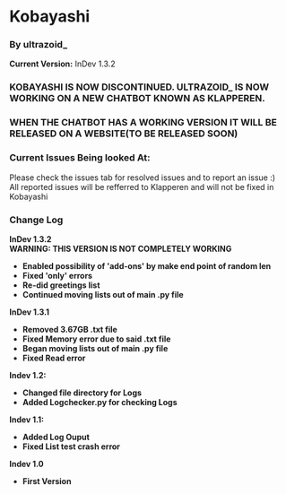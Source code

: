 <h1>Kobayashi</h1>
<h3>By ultrazoid_</h3>
<b>Current Version:</b> InDev 1.3.2<br>
<h3>KOBAYASHI IS NOW DISCONTINUED. ULTRAZOID_ IS NOW WORKING ON A NEW CHATBOT KNOWN AS KLAPPEREN.</h3>
<h3>WHEN THE CHATBOT HAS A WORKING VERSION IT WILL BE RELEASED ON A WEBSITE(TO BE RELEASED SOON)</h3>
<h3>Current Issues Being looked At:</h3>
Please check the issues tab for resolved issues and to report an issue :)<br>
All reported issues will be refferred to Klapperen and will not be fixed in Kobayashi
<h3>Change Log</h3>
<b>InDev 1.3.2</b>
<br><b>WARNING: THIS VERSION IS NOT COMPLETELY WORKING
<ul>
<li>Enabled possibility of 'add-ons' by make end point of random len</li>
<li>Fixed 'only' errors</li>
<li>Re-did greetings list</li>
<li>Continued moving lists out of main .py file</li>
</ul>
<b>InDev 1.3.1</b><br>
<ul>
<li>Removed 3.67GB .txt file</li>
<li>Fixed Memory error due to said .txt file</li>
<li>Began moving lists out of main .py file</li>
<li>Fixed Read error</li>
</ul>
<b>Indev 1.2:</b><br>
<ul>
<li>Changed file directory for Logs</li>
<li>Added Logchecker.py for checking Logs</li>
</ul>
<b>Indev 1.1:</b><br>
<ul>
<li>Added Log Ouput</li>
<li>Fixed List test crash error</li>
</ul>
<b>Indev 1.0</b><br>
<ul>
<li>First Version</li>
</ul>